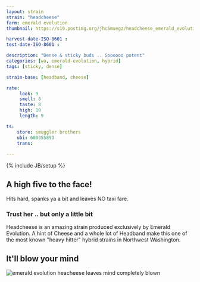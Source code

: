 ```yaml
---
layout: strain
strain: "headcheese"
farm: emerald evolution
thumbnail: https://s19.postimg.org/jhc5muegz/headcheese_emerald_evolution.jpg

harvest-date-ISO-8601 : 
test-date-ISO-8601 :

description: "Dense & sticky buds .. Soooooo potent"
categories: [wa, emerald-evolution, hybrid]
tags: [sticky, dense]

strain-base: [headband, cheese]

rate:
     look: 9
     smell: 8
     taste: 8
     high: 10
     length: 9

ts: 
    store: smuggler brothers
    ubi: 603355893
    trans: 
 
---
```

{% include JB/setup %}

## A high five to the face!

Hits hard, spanks ya a bit and leaves NO taxi fare.

### Trust her .. but only a little bit

Headcheese is an amazing strain produced exclusively by Emerald Evolution.
A hint of Cheese and a whole lot of Headband make this one of the most known 
"heavy hitter" hybrid strains in Northwest Washington.

## It'll blow your mind

![emerald evolution heacheese leaves mind completely blown](https://media.giphy.com/media/sMABNWsUWPC1y/giphy.gif)